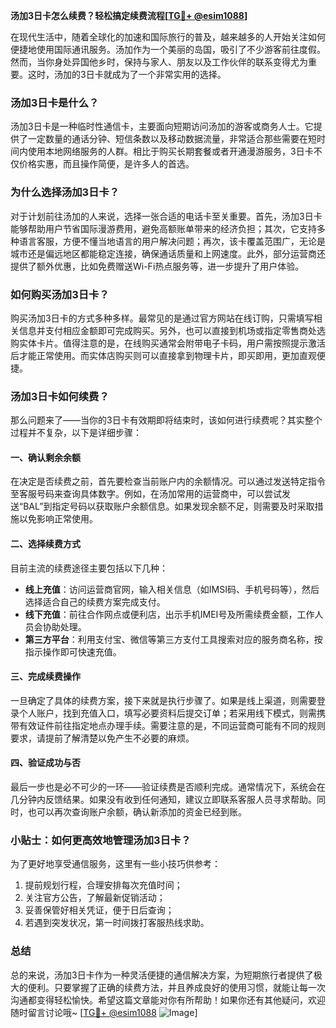 **汤加3日卡怎么续费？轻松搞定续费流程[[TG💪+ @esim1088](https://t.me/s/esim1088)]**

在现代生活中，随着全球化的加速和国际旅行的普及，越来越多的人开始关注如何便捷地使用国际通讯服务。汤加作为一个美丽的岛国，吸引了不少游客前往度假。然而，当你身处异国他乡时，保持与家人、朋友以及工作伙伴的联系变得尤为重要。这时，汤加的3日卡就成为了一个非常实用的选择。

### 汤加3日卡是什么？

汤加3日卡是一种临时性通信卡，主要面向短期访问汤加的游客或商务人士。它提供了一定数量的通话分钟、短信条数以及移动数据流量，非常适合那些需要在短时间内使用本地网络服务的人群。相比于购买长期套餐或者开通漫游服务，3日卡不仅价格实惠，而且操作简便，是许多人的首选。

### 为什么选择汤加3日卡？

对于计划前往汤加的人来说，选择一张合适的电话卡至关重要。首先，汤加3日卡能够帮助用户节省国际漫游费用，避免高额账单带来的经济负担；其次，它支持多种语言客服，方便不懂当地语言的用户解决问题；再次，该卡覆盖范围广，无论是城市还是偏远地区都能稳定连接，确保通话质量和上网速度。此外，部分运营商还提供了额外优惠，比如免费赠送Wi-Fi热点服务等，进一步提升了用户体验。

### 如何购买汤加3日卡？

购买汤加3日卡的方式多种多样。最常见的是通过官方网站在线订购，只需填写相关信息并支付相应金额即可完成购买。另外，也可以直接到机场或指定零售商处选购实体卡片。值得注意的是，在线购买通常会附带电子卡码，用户需按照提示激活后才能正常使用。而实体店购买则可以直接拿到物理卡片，即买即用，更加直观便捷。

### 汤加3日卡如何续费？

那么问题来了——当你的3日卡有效期即将结束时，该如何进行续费呢？其实整个过程并不复杂，以下是详细步骤：

#### 一、确认剩余余额

在决定是否续费之前，首先要检查当前账户内的余额情况。可以通过发送特定指令至客服号码来查询具体数字。例如，在汤加常用的运营商中，可以尝试发送“BAL”到指定号码以获取账户余额信息。如果发现余额不足，则需要及时采取措施以免影响正常使用。

#### 二、选择续费方式

目前主流的续费途径主要包括以下几种：
- **线上充值**：访问运营商官网，输入相关信息（如IMSI码、手机号码等），然后选择适合自己的续费方案完成支付。
- **线下充值**：前往合作网点或便利店，出示手机IMEI号及所需续费金额，工作人员会协助处理。
- **第三方平台**：利用支付宝、微信等第三方支付工具搜索对应的服务商名称，按指示操作即可快速充值。

#### 三、完成续费操作

一旦确定了具体的续费方案，接下来就是执行步骤了。如果是线上渠道，则需要登录个人账户，找到充值入口，填写必要资料后提交订单；若采用线下模式，则需携带有效证件前往指定地点办理手续。需要注意的是，不同运营商可能有不同的规则要求，请提前了解清楚以免产生不必要的麻烦。

#### 四、验证成功与否

最后一步也是必不可少的一环——验证续费是否顺利完成。通常情况下，系统会在几分钟内反馈结果。如果没有收到任何通知，建议立即联系客服人员寻求帮助。同时，也可以再次查询账户余额，确认新添加的资金已经到账。

### 小贴士：如何更高效地管理汤加3日卡？

为了更好地享受通信服务，这里有一些小技巧供参考：
1. 提前规划行程，合理安排每次充值时间；
2. 关注官方公告，了解最新促销活动；
3. 妥善保管好相关凭证，便于日后查询；
4. 若遇到突发状况，第一时间拨打客服热线求助。

### 总结

总的来说，汤加3日卡作为一种灵活便捷的通信解决方案，为短期旅行者提供了极大的便利。只要掌握了正确的续费方法，并且养成良好的使用习惯，就能让每一次沟通都变得轻松愉快。希望这篇文章能对你有所帮助！如果你还有其他疑问，欢迎随时留言讨论哦~ [[TG💪+ @esim1088](https://t.me/s/esim1088) ![Image](https://i.postimg.cc/4NQfJmqS/Snipaste-2025-05-13-00-14-12.png)]